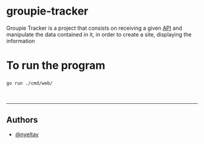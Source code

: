 # groupie-tracker
<p>Groupie Tracker is a project that consists on receiving a given <a href="https://groupietrackers.herokuapp.com/api">API</a> and manipulate the data contained in it, in order to create a site, displaying the information </p>



<h2 style="font-size:200%;text-align:left;">To run the program</h2>

```bash
go run ./cmd/web/
```



<br>


--------------

## Authors

- [@nyeltay](https://01.alem.school/git/nyeltay)

